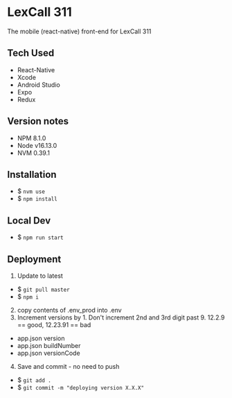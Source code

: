 # LexCall 311

The mobile (react-native) front-end for LexCall 311

## Tech Used
* React-Native
* Xcode
* Android Studio
* Expo
* Redux

## Version notes
* NPM 8.1.0
* Node v16.13.0
* NVM  0.39.1

## Installation
* $ `nvm use` 
* $ `npm install`

## Local Dev
* $ `npm run start`

## Deployment
1. Update to latest
  * $ `git pull master`
  * $ `npm i`
2. copy contents of .env_prod into .env
3. Increment versions by 1.  Don't increment 2nd and 3rd digit past 9.  12.2.9 == good, 12.23.91 == bad
  * app.json version
  * app.json buildNumber
  * app.json versionCode
4. Save and commit - no need to push
  * $ `git add .`
  * $ `git commit -m "deploying version X.X.X"`
